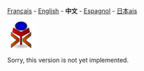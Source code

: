 [Français](../fr/README.md) - [English](../en/README.md) - **中文** - [Espagnol](../sp/README.md) - [日本ais](../ja/README.md)

![yrexpert_logo.png](./yrexpert_logo.png)

Sorry, this version is not yet implemented.

